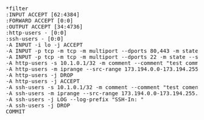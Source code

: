 <pre class="prettyprint lang-js linenums">*filter
:INPUT ACCEPT [62:4384]
:FORWARD ACCEPT [0:0]
:OUTPUT ACCEPT [34:4736]
:http-users - [0:0]
:ssh-users - [0:0]
-A INPUT -i lo -j ACCEPT
-A INPUT -p tcp -m tcp -m multiport --dports 80,443 -m state --state NEW -j http-users
-A INPUT -p tcp -m tcp -m multiport --dports 22 -m state --state NEW -j ssh-users
-A http-users -s 10.1.0.1/32 -m comment --comment "test commit" -j ACCEPT
-A http-users -m iprange --src-range 173.194.0.0-173.194.255.255 -m comment --comment "test comment" -j ACCEPT
-A http-users -j DROP
-A http-users -j ACCEPT
-A ssh-users -s 10.1.0.1/32 -m comment --comment "test coment" -j ACCEPT
-A ssh-users -m iprange --src-range 173.194.0.0-173.194.255.255 -m comment --comment "test comment" -j ACCEPT
-A ssh-users -j LOG --log-prefix "SSH-In: "
-A ssh-users -j DROP
COMMIT</pre>